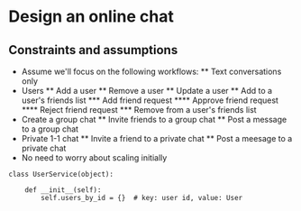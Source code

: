 # Design an online chat

## Constraints and assumptions

* Assume we'll focus on the following workflows:
** Text conversations only
* Users
** Add a user
** Remove a user
** Update a user
** Add to a user's friends list
*** Add friend request
**** Approve friend request
**** Reject friend request
*** Remove from a user's friends list
* Create a group chat
** Invite friends to a group chat
** Post a message to a group chat
* Private 1-1 chat
** Invite a friend to a private chat
** Post a meesage to a private chat
* No need to worry about scaling initially

```
class UserService(object):

    def __init__(self):
        self.users_by_id = {}  # key: user id, value: User
```